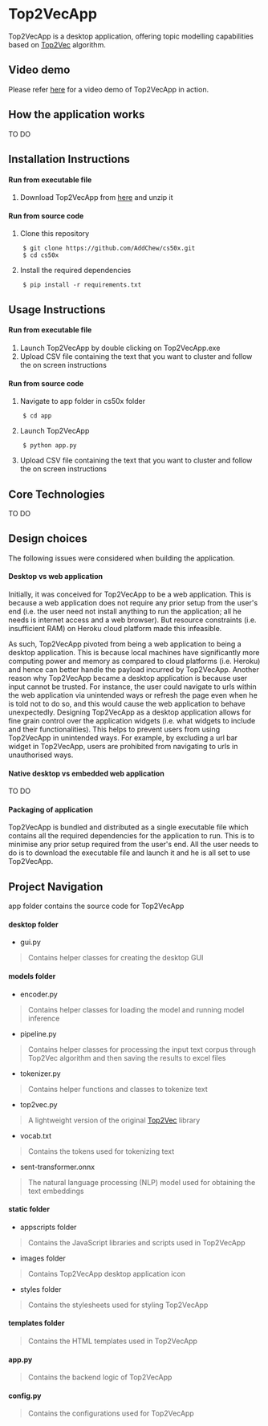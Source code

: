 # Top2VecApp
Top2VecApp is a desktop application, offering topic modelling capabilities based on [Top2Vec](https://github.com/ddangelov/Top2Vec) algorithm.

## Video demo
Please refer [here]() for a video demo of Top2VecApp in action.

## How the application works
TO DO

## Installation Instructions

#### Run from executable file
1. Download Top2VecApp from [here]() and unzip it

#### Run from source code
1. Clone this repository
```
    $ git clone https://github.com/AddChew/cs50x.git
    $ cd cs50x
```
2. Install the required dependencies
```
    $ pip install -r requirements.txt
```

## Usage Instructions

#### Run from executable file
1. Launch Top2VecApp by double clicking on Top2VecApp.exe
2. Upload CSV file containing the text that you want to cluster and follow the on screen instructions

#### Run from source code
1. Navigate to app folder in cs50x folder
```
    $ cd app
```
2. Launch Top2VecApp
```
    $ python app.py
```
3. Upload CSV file containing the text that you want to cluster and follow the on screen instructions

## Core Technologies
TO DO

## Design choices
The following issues were considered when building the application.

#### Desktop vs web application
Initially, it was conceived for Top2VecApp to be a web application. This is because a web application does not require any prior setup from the user's end (i.e. the user need not install anything to run the application; all he needs is internet access and a web browser). But resource constraints (i.e. insufficient RAM) on Heroku cloud platform made this infeasible.

As such, Top2VecApp pivoted from being a web application to being a desktop application. This is because local machines have significantly more computing power and memory as compared to cloud platforms (i.e. Heroku) and hence can better handle the payload incurred by Top2VecApp. Another reason why Top2VecApp became a desktop application is because user input cannot be trusted. For instance, the user could navigate to urls within the web application via unintended ways or refresh the page even when he is told not to do so, and this would cause the web application to behave unexpectedly. Designing Top2VecApp as a desktop application allows for fine grain control over the application widgets (i.e. what widgets to include and their functionalities). This helps to prevent users from using Top2VecApp in unintended ways. For example, by excluding a url bar widget in Top2VecApp, users are prohibited from navigating to urls in unauthorised ways.

#### Native desktop vs embedded web application
TO DO

#### Packaging of application
Top2VecApp is bundled and distributed as a single executable file which contains all the required dependencies for the application to run. This is to minimise any prior setup required from the user's end. All the user needs to do is to download the executable file and launch it and he is all set to use Top2VecApp.

## Project Navigation
app folder contains the source code for Top2VecApp

#### desktop folder
- gui.py 
> Contains helper classes for creating the desktop GUI

#### models folder
- encoder.py
> Contains helper classes for loading the model and running model inference

- pipeline.py
> Contains helper classes for processing the input text corpus through Top2Vec algorithm and then saving the results to excel files

- tokenizer.py 
> Contains helper functions and classes to tokenize text

- top2vec.py
> A lightweight version of the original [Top2Vec](https://github.com/ddangelov/Top2Vec) library

- vocab.txt
> Contains the tokens used for tokenizing text

- sent-transformer.onnx
> The natural language processing (NLP) model used for obtaining the text embeddings

#### static folder
- appscripts folder
> Contains the JavaScript libraries and scripts used in Top2VecApp

- images folder
> Contains Top2VecApp desktop application icon

- styles folder
> Contains the stylesheets used for styling Top2VecApp

#### templates folder
> Contains the HTML templates used in Top2VecApp

#### app.py
> Contains the backend logic of Top2VecApp

#### config.py
> Contains the configurations used for Top2VecApp